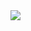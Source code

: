<img type="text/javascript" src="../../../../r89shi/r89shi.github.io/blob/master/132.gif?raw=true">
